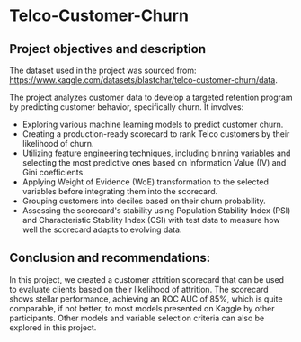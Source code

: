 # Telco-Customer-Churn
## Project objectives and description

The dataset used in the project was sourced from: https://www.kaggle.com/datasets/blastchar/telco-customer-churn/data.

The project analyzes customer data to develop a targeted retention program by predicting customer behavior, specifically churn. It involves:
- Exploring various machine learning models to predict customer churn.
- Creating a production-ready scorecard to rank Telco customers by their likelihood of churn.
- Utilizing feature engineering techniques, including binning variables and selecting the most predictive ones based on Information Value (IV) and Gini coefficients.
- Applying Weight of Evidence (WoE) transformation to the selected variables before integrating them into the scorecard.
- Grouping customers into deciles based on their churn probability.
- Assessing the scorecard's stability using Population Stability Index (PSI) and Characteristic Stability Index (CSI) with test data to measure how well the scorecard adapts to evolving data.

## Conclusion and recommendations:
In this project, we created a customer attrition scorecard that can be used to evaluate clients based on their likelihood of attrition. The scorecard shows stellar performance, achieving an ROC AUC of 85%, which is quite comparable, if not better, to most models presented on Kaggle by other participants. Other models and variable selection criteria can also be explored in this project.
